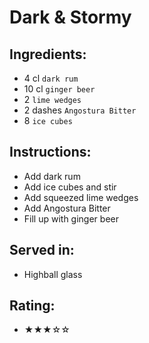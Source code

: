 # Dark & Stormy

## Ingredients:
- 4 cl `dark rum`
- 10 cl `ginger beer`
- 2 `lime wedges`
- 2 dashes `Angostura Bitter`
- 8 `ice cubes`

## Instructions:
- Add dark rum
- Add ice cubes and stir
- Add squeezed lime wedges
- Add Angostura Bitter
- Fill up with ginger beer

## Served in:
- Highball glass

## Rating:
- ★★★☆☆